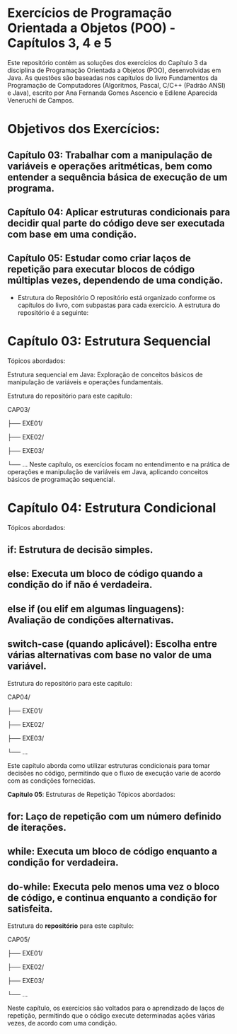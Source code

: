 # Exercícios de Programação Orientada a Objetos (POO) - Capítulos 3, 4 e 5


 Este repositório contém as soluções dos exercícios do Capítulo 3 da disciplina de Programação Orientada a Objetos (POO), desenvolvidas em Java. As questões são baseadas nos capítulos do livro Fundamentos da Programação de Computadores (Algoritmos, Pascal, C/C++ (Padrão 
 ANSI) e Java), escrito por Ana Fernanda Gomes Ascencio e Edilene Aparecida Veneruchi de Campos.

# Objetivos dos Exercícios:
 ## Capítulo 03: Trabalhar com a manipulação de variáveis e operações aritméticas, bem como entender a sequência básica de execução de um programa.
 ## Capítulo 04: Aplicar estruturas condicionais para decidir qual parte do código deve ser executada com base em uma condição.
 ## Capítulo 05: Estudar como criar laços de repetição para executar blocos de código múltiplas vezes, dependendo de uma condição.


- Estrutura do Repositório
O repositório está organizado conforme os capítulos do livro, com subpastas para cada exercício. A estrutura do repositório é a seguinte:

# Capítulo 03: Estrutura Sequencial
Tópicos abordados:

Estrutura sequencial em Java: Exploração de conceitos básicos de manipulação de variáveis e operações fundamentais.

Estrutura do repositório para este capítulo:


CAP03/ 


 ├── EXE01/
 
 ├── EXE02/
 
 ├── EXE03/
 
 └── ...
Neste capítulo, os exercícios focam no entendimento e na prática de operações e manipulação de variáveis em Java, aplicando conceitos básicos de programação sequencial.

# Capítulo 04: Estrutura Condicional
Tópicos abordados:

## if: Estrutura de decisão simples.
## else: Executa um bloco de código quando a condição do if não é verdadeira.
## else if (ou elif em algumas linguagens): Avaliação de condições alternativas.
## switch-case (quando aplicável): Escolha entre várias alternativas com base no valor de uma variável.

Estrutura do repositório para este capítulo:


CAP04/

├── EXE01/

├── EXE02/

├── EXE03/

└── ...

Este capítulo aborda como utilizar estruturas condicionais para tomar decisões no código, permitindo que o fluxo de execução varie de acordo com as condições fornecidas.

 <b>Capítulo 05</b>: Estruturas de Repetição
Tópicos abordados:

## for: Laço de repetição com um número definido de iterações.
## while: Executa um bloco de código enquanto a condição for verdadeira.
## do-while: Executa pelo menos uma vez o bloco de código, e continua enquanto a condição for satisfeita.

Estrutura do <b>repositório</b> para este capítulo:


CAP05/


├── EXE01/

├── EXE02/

├── EXE03/

└── ...

Neste capítulo, os exercícios são voltados para o aprendizado de laços de repetição, permitindo que o código execute determinadas ações várias vezes, de acordo com uma condição.

